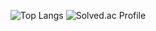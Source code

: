 
 
<p align="center">
  <img src="https://github-readme-stats.vercel.app/api/top-langs/?username=kimyounghee425&layout=compact" alt="Top Langs" />
  <img src="http://mazassumnida.wtf/api/v2/generate_badge?boj=doctorsean" alt="Solved.ac Profile" />
</p>

